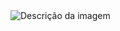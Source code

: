 <!DOCTYPE html>
<html lang="pt-br">
<head>
  <meta charset="UTF-8">
  <meta name="viewport" content="width=device-width, initial-scale=1.0">
  <title>Minha Página com Imagem Local</title>

</head>
<body>
  <img src="Teste.png" alt="Descrição da imagem"> 
</body>
</html>
